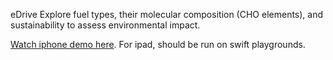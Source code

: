 eDrive
Explore fuel types, their molecular composition (CHO elements), and sustainability to assess environmental impact.

[Watch iphone demo here](https://youtu.be/G3N0ZxgJb8w). 
For ipad, should be run on swift playgrounds.
